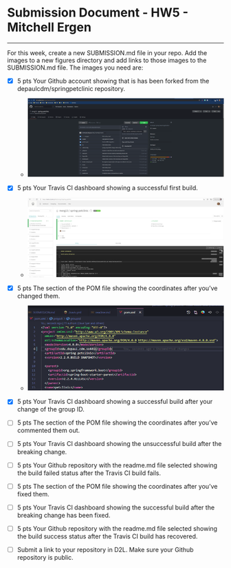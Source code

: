 # Submission Document - HW5 - Mitchell Ergen
---
For this week, create a new SUBMISSION.md file in your repo. Add the images to a new figures
directory and add links to those images to the SUBMISSION.md file. The images you need are:


- [x] 5 pts Your Github account showing that is has been forked from the depaulcdm/springpetclinic repository.
    - ![fork_image](images/fork_image.png)
- [x] 5 pts Your Travis CI dashboard showing a successful first build.
    - ![first_travis_success](images/first_travis_ci_build_success.png)
- [x] 5 pts The section of the POM file showing the coordinates after you’ve changed them.
    - ![updated_pom](images/updated_pom.png)
- [x] 5 pts Your Travis CI dashboard showing a successful build after your change of the group
ID.

- [ ] 5 pts The section of the POM file showing the coordinates after you’ve commented them
out.

- [ ] 5 pts Your Travis CI dashboard showing the unsuccessful build after the breaking change.
  
- [ ] 5 pts Your Github repository with the readme.md file selected showing the build failed
status after the Travis CI build fails.


- [ ] 5 pts The section of the POM file showing the coordinates after you’ve fixed them.


- [ ] 5 pts Your Travis CI dashboard showing the successful build after the breaking change has
been fixed.


- [ ] 5 pts Your Github repository with the readme.md file selected showing the build success
status after the Travis CI build has recovered.


- [ ] Submit a link to your repository in D2L. Make sure your Github repository is public.
